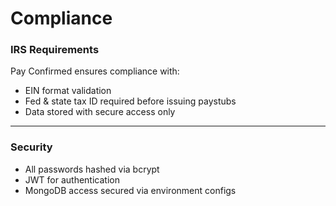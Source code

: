 # Compliance

### IRS Requirements

Pay Confirmed ensures compliance with:
- EIN format validation
- Fed & state tax ID required before issuing paystubs
- Data stored with secure access only

---

### Security

- All passwords hashed via bcrypt
- JWT for authentication
- MongoDB access secured via environment configs
